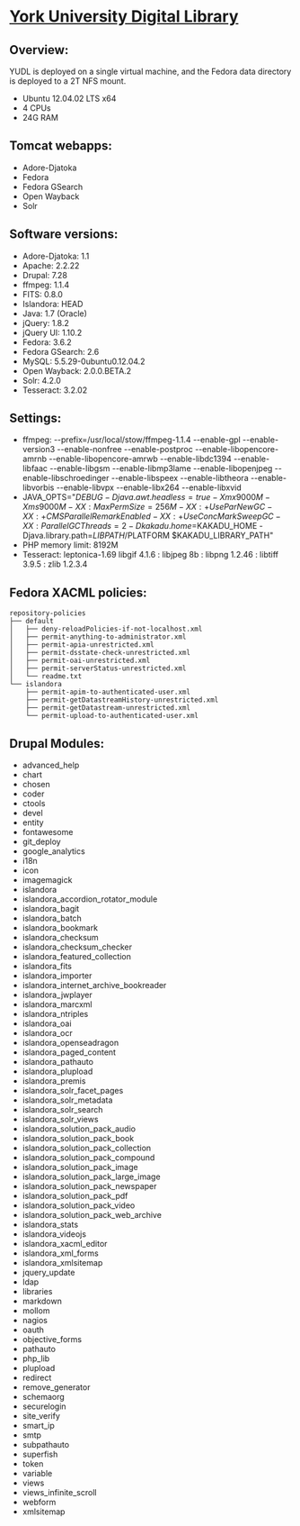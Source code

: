# [York University Digital Library](https://digital.library.yorku.ca)

## Overview:

YUDL is deployed on a single virtual machine, and the Fedora data directory is deployed to a 2T NFS mount.

* Ubuntu 12.04.02 LTS x64
* 4 CPUs
* 24G RAM

## Tomcat webapps:

* Adore-Djatoka
* Fedora
* Fedora GSearch
* Open Wayback
* Solr

## Software versions:

* Adore-Djatoka: 1.1
* Apache: 2.2.22 
* Drupal: 7.28
* ffmpeg: 1.1.4
* FITS: 0.8.0
* Islandora: HEAD
* Java: 1.7 (Oracle)
* jQuery: 1.8.2
* jQuery UI: 1.10.2
* Fedora: 3.6.2
* Fedora GSearch: 2.6
* MySQL: 5.5.29-0ubuntu0.12.04.2
* Open Wayback: 2.0.0.BETA.2
* Solr: 4.2.0
* Tesseract: 3.2.02

## Settings:

* ffmpeg: --prefix=/usr/local/stow/ffmpeg-1.1.4 --enable-gpl --enable-version3 --enable-nonfree --enable-postproc --enable-libopencore-amrnb --enable-libopencore-amrwb --enable-libdc1394 --enable-libfaac --enable-libgsm --enable-libmp3lame --enable-libopenjpeg --enable-libschroedinger --enable-libspeex --enable-libtheora --enable-libvorbis --enable-libvpx --enable-libx264 --enable-libxvid
* JAVA_OPTS="$DEBUG -Djava.awt.headless=true -Xmx9000M -Xms9000M -XX:MaxPermSize=256M -XX:+UseParNewGC -XX:+CMSParallelRemarkEnabled -XX:+UseConcMarkSweepGC -XX:ParallelGCThreads=2 -Dkakadu.home=$KAKADU_HOME -Djava.library.path=$LIBPATH/$PLATFORM $KAKADU_LIBRARY_PATH"
* PHP memory limit: 8192M
* Tesseract:  leptonica-1.69 libgif 4.1.6 : libjpeg 8b : libpng 1.2.46 : libtiff 3.9.5 : zlib 1.2.3.4

## Fedora XACML policies:

```
repository-policies
├── default
│   ├── deny-reloadPolicies-if-not-localhost.xml
│   ├── permit-anything-to-administrator.xml
│   ├── permit-apia-unrestricted.xml
│   ├── permit-dsstate-check-unrestricted.xml
│   ├── permit-oai-unrestricted.xml
│   ├── permit-serverStatus-unrestricted.xml
│   └── readme.txt
└── islandora
    ├── permit-apim-to-authenticated-user.xml
    ├── permit-getDatastreamHistory-unrestricted.xml
    ├── permit-getDatastream-unrestricted.xml
    └── permit-upload-to-authenticated-user.xml
```

## Drupal Modules:

* advanced_help
* chart
* chosen
* coder
* ctools
* devel
* entity
* fontawesome
* git_deploy
* google_analytics
* i18n
* icon
* imagemagick
* islandora
* islandora_accordion_rotator_module
* islandora_bagit
* islandora_batch
* islandora_bookmark
* islandora_checksum
* islandora_checksum_checker
* islandora_featured_collection
* islandora_fits
* islandora_importer
* islandora_internet_archive_bookreader
* islandora_jwplayer
* islandora_marcxml
* islandora_ntriples
* islandora_oai
* islandora_ocr
* islandora_openseadragon
* islandora_paged_content
* islandora_pathauto
* islandora_plupload
* islandora_premis
* islandora_solr_facet_pages
* islandora_solr_metadata
* islandora_solr_search
* islandora_solr_views
* islandora_solution_pack_audio
* islandora_solution_pack_book
* islandora_solution_pack_collection
* islandora_solution_pack_compound
* islandora_solution_pack_image
* islandora_solution_pack_large_image
* islandora_solution_pack_newspaper
* islandora_solution_pack_pdf
* islandora_solution_pack_video
* islandora_solution_pack_web_archive
* islandora_stats
* islandora_videojs
* islandora_xacml_editor
* islandora_xml_forms
* islandora_xmlsitemap
* jquery_update
* ldap
* libraries
* markdown
* mollom
* nagios
* oauth
* objective_forms
* pathauto
* php_lib
* plupload
* redirect
* remove_generator
* schemaorg
* securelogin
* site_verify
* smart_ip
* smtp
* subpathauto
* superfish
* token
* variable
* views
* views_infinite_scroll
* webform
* xmlsitemap
